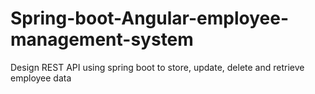 # Spring-boot-Angular-employee-management-system
Design REST API using spring boot to store, update, delete and retrieve employee data
